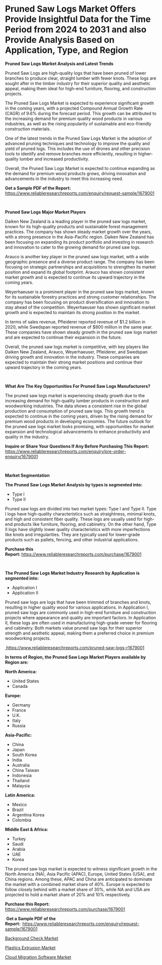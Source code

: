 <p><h1>Pruned Saw Logs Market Offers Provide Insightful Data for the Time Period from 2024 to 2031 and also Provide Analysis Based on Application, Type, and Region</h1></p><p><strong>Pruned Saw Logs Market Analysis and Latest Trends</strong></p>
<p><p>Pruned Saw Logs are high-quality logs that have been pruned of lower branches to produce clear, straight lumber with fewer knots. These logs are sought after in the timber industry for their superior quality and aesthetic appeal, making them ideal for high-end furniture, flooring, and construction projects.</p><p>The Pruned Saw Logs Market is expected to experience significant growth in the coming years, with a projected Compound Annual Growth Rate (CAGR) of 9.6% during the forecast period. This growth can be attributed to the increasing demand for premium quality wood products in various industries, as well as the rising popularity of sustainable and eco-friendly construction materials.</p><p>One of the latest trends in the Pruned Saw Logs Market is the adoption of advanced pruning techniques and technology to improve the quality and yield of pruned logs. This includes the use of drones and other precision tools to identify and remove branches more efficiently, resulting in higher-quality lumber and increased productivity.</p><p>Overall, the Pruned Saw Logs Market is expected to continue expanding as the demand for premium wood products grows, driving innovation and advancements in the industry to meet this increasing need.</p></p>
<p><strong>Get a Sample PDF of the Report:&nbsp;</strong> <a href="https://www.reliableresearchreports.com/enquiry/request-sample/1679001">https://www.reliableresearchreports.com/enquiry/request-sample/1679001</a></p>
<p>&nbsp;</p>
<p><strong>Pruned Saw Logs Major Market Players</strong></p>
<p><p>Daiken New Zealand is a leading player in the pruned saw logs market, known for its high-quality products and sustainable forest management practices. The company has shown steady market growth over the years, with a strong presence in the Asia-Pacific region. Daiken New Zealand has been focusing on expanding its product portfolio and investing in research and innovation to cater to the growing demand for pruned saw logs.</p><p>Arauco is another key player in the pruned saw logs market, with a wide geographic presence and a diverse product range. The company has been focusing on strategic partnerships and acquisitions to strengthen its market position and expand its global footprint. Arauco has shown consistent market growth and is expected to continue its upward trajectory in the coming years.</p><p>Weyerhaeuser is a prominent player in the pruned saw logs market, known for its sustainable forestry practices and strong customer relationships. The company has been focusing on product diversification and innovation to stay ahead of the competition. Weyerhaeuser has shown significant market growth and is expected to maintain its strong position in the market.</p><p>In terms of sales revenue, Pfleiderer reported revenue of $1.2 billion in 2020, while Swedspan reported revenue of $800 million in the same year. These companies have shown steady growth in the pruned saw logs market and are expected to continue their expansion in the future.</p><p>Overall, the pruned saw logs market is competitive, with key players like Daiken New Zealand, Arauco, Weyerhaeuser, Pfleiderer, and Swedspan driving growth and innovation in the industry. These companies are expected to maintain their strong market positions and continue their upward trajectory in the coming years.</p></p>
<p>&nbsp;</p>
<p><strong>What Are The Key Opportunities For Pruned Saw Logs Manufacturers?</strong></p>
<p><p>The pruned saw logs market is experiencing steady growth due to the increasing demand for high-quality lumber products in construction and woodworking industries. The data shows a consistent rise in the global production and consumption of pruned saw logs. This growth trend is expected to continue in the coming years, driven by the rising demand for premium wood products in developing economies. The future outlook for the pruned saw logs market looks promising, with opportunities for market expansion and technological advancements to enhance productivity and quality in the industry.</p></p>
<p><strong>Inquire or Share Your Questions If Any Before Purchasing This Report:</strong> <a href="https://www.reliableresearchreports.com/enquiry/pre-order-enquiry/1679001">https://www.reliableresearchreports.com/enquiry/pre-order-enquiry/1679001</a></p>
<p>&nbsp;</p>
<p><strong>Market Segmentation</strong></p>
<p><strong>The Pruned Saw Logs Market Analysis by types is segmented into:</strong></p>
<p><ul><li>Type I</li><li>Type II</li></ul></p>
<p><p>Pruned saw logs are divided into two market types: Type I and Type II. Type I logs have high-quality characteristics such as straightness, minimal knots, and high and consistent fiber quality. These logs are usually used for high-end products like furniture, flooring, and cabinetry. On the other hand, Type II logs have slightly lower quality characteristics with more imperfections like knots and irregularities. They are typically used for lower-grade products such as pallets, fencing, and other industrial applications.</p></p>
<p><strong>Purchase this Report:&nbsp;</strong><a href="https://www.reliableresearchreports.com/purchase/1679001">https://www.reliableresearchreports.com/purchase/1679001</a></p>
<p>&nbsp;</p>
<p><strong>The Pruned Saw Logs Market Industry Research by Application is segmented into:</strong></p>
<p><ul><li>Application I</li><li>Application II</li></ul></p>
<p><p>Pruned saw logs are logs that have been trimmed of branches and knots, resulting in higher quality wood for various applications. In Application I, pruned saw logs are commonly used in high-end furniture and construction projects where appearance and quality are important factors. In Application II, these logs are often used in manufacturing high-grade veneer for flooring and cabinetry. Both markets value pruned saw logs for their superior strength and aesthetic appeal, making them a preferred choice in premium woodworking projects.</p></p>
<p><a href="https://www.reliableresearchreports.com/pruned-saw-logs-r1679001">&nbsp;https://www.reliableresearchreports.com/pruned-saw-logs-r1679001</a></p>
<p><strong>In terms of Region, the Pruned Saw Logs Market Players available by Region are:</strong></p>
<p>
    <p> <strong> North America: </strong>
        <ul>
            <li>United States</li>
            <li>Canada</li>
        </ul>
        </p> 
    <p> <strong> Europe: </strong>
        <ul>
            <li>Germany</li>
            <li>France</li>
            <li>U.K.</li>
            <li>Italy</li>
            <li>Russia</li>
        </ul>
        </p> 
    <p> <strong> Asia-Pacific: </strong>
        <ul>
            <li>China</li>
            <li>Japan</li>
            <li>South Korea</li>
            <li>India</li>
            <li>Australia</li>
            <li>China Taiwan</li>
            <li>Indonesia</li>
            <li>Thailand</li>
            <li>Malaysia</li>
        </ul>
        </p> 
    <p> <strong> Latin America: </strong>
        <ul>
            <li>Mexico</li>
            <li>Brazil</li>
            <li>Argentina Korea</li>
            <li>Colombia</li>
        </ul>
        </p> 
    <p> <strong> Middle East & Africa: </strong>
        <ul>
            <li>Turkey</li>
            <li>Saudi</li>
            <li>Arabia</li>
            <li>UAE</li>
            <li>Korea</li>
        </ul>
    </p>
    </p>
<p><p>The pruned saw logs market is expected to witness significant growth in the North America (NA), Asia Pacific (APAC), Europe, United States (USA), and China regions. Among these, APAC and China are anticipated to dominate the market with a combined market share of 40%. Europe is expected to follow closely behind with a market share of 30%, while NA and USA are projected to hold a market share of 20% and 10% respectively.</p></p>
<p><strong>Purchase this Report: </strong><a href="https://www.reliableresearchreports.com/purchase/1679001">https://www.reliableresearchreports.com/purchase/1679001</a></p>
<p>&nbsp;<strong>Get a Sample PDF of the Report:&nbsp;&nbsp;</strong><a href="https://www.reliableresearchreports.com/enquiry/request-sample/1679001">https://www.reliableresearchreports.com/enquiry/request-sample/1679001</a></p>
<p><strong></strong></p>
<p><p><a href="https://www.linkedin.com/pulse/background-check-market-exploring-share-trends-future-growth-wrbte">Background Check Market</a></p><p><a href="https://www.linkedin.com/pulse/plastics-extrusion-market-trends-forecast-competitive-analysis-zdr4e">Plastics Extrusion Market</a></p><p><a href="https://www.linkedin.com/pulse/cloud-migration-software-market-comprehensive-assessment-type-hcjke">Cloud Migration Software Market</a></p></p>